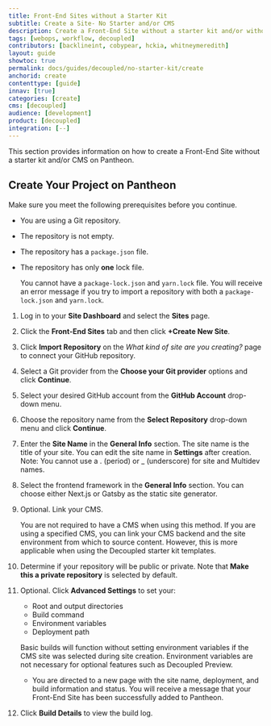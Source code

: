 ```yaml
---
title: Front-End Sites without a Starter Kit
subtitle: Create a Site- No Starter and/or CMS
description: Create a Front-End Site without a starter kit and/or without a CMS.
tags: [webops, workflow, decoupled]
contributors: [backlineint, cobypear, hckia, whitneymeredith]
layout: guide
showtoc: true
permalink: docs/guides/decoupled/no-starter-kit/create
anchorid: create
contenttype: [guide]
innav: [true]
categories: [create]
cms: [decoupled]
audience: [development]
product: [decoupled]
integration: [--]
---
```


This section provides information on how to create a Front-End Site without a starter kit and/or CMS on Pantheon.

## Create Your Project on Pantheon

Make sure you meet the following prerequisites before you continue.

- You are using a Git repository.

- The repository is not empty.

- The repository has a `package.json` file.

- The repository has only **one** lock file.

    <Alert title="Note"  type="info" >

    You cannot have a `package-lock.json` and `yarn.lock` file. You will receive an error message if you try to import a repository with both a `package-lock.json` and `yarn.lock`.

    </Alert>


1. Log in to your **Site Dashboard** and select the **Sites** page.

1. Click the **Front-End Sites** tab and then click **+Create New Site**.

1. Click **Import Repository** on the _What kind of site are you creating?_ page to connect your GitHub repository.

1. Select a Git provider from the **Choose your Git provider** options and click **Continue**.

1. Select your desired GitHub account from the **GitHub Account** drop-down menu.

1. Choose the repository name from the **Select Repository** drop-down menu and click **Continue**.

1. Enter the **Site Name** in the **General Info** section. The site name is the title of your site. You can edit the site name in **Settings** after creation. Note: You cannot use a . (period) or _ (underscore) for site and Multidev names.

1. Select the frontend framework in the **General Info** section. You can choose either Next.js or Gatsby as the static site generator.

1. Optional. Link your CMS.

    <Alert title="Note"  type="info" >

    You are not required to have a CMS when using this method. If you are using a specified CMS, you can link your CMS backend and the site environment from which to source content. However, this is more applicable when using the Decoupled starter kit templates.

    </Alert>

1. Determine if your repository will be public or private. Note that **Make this a private repository** is selected by default.

1. Optional. Click **Advanced Settings** to set your:

    - Root and output directories
    - Build command
    - Environment variables
    - Deployment path

    <Alert title="Note"  type="info" >

     Basic builds will function without setting environment variables if the CMS site was selected during site creation. Environment variables are not necessary for optional features such as Decoupled Preview.

     </Alert>

    - You are directed to a new page with the site name, deployment, and build information and status. You will receive a message that your Front-End Site has been successfully added to Pantheon.

1. Click **Build Details** to view the build log.
